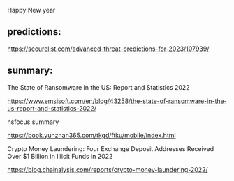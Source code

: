 Happy New year

## predictions:

https://securelist.com/advanced-threat-predictions-for-2023/107939/

## summary:

The State of Ransomware in the US: Report and Statistics 2022

https://www.emsisoft.com/en/blog/43258/the-state-of-ransomware-in-the-us-report-and-statistics-2022/

nsfocus summary

https://book.yunzhan365.com/tkgd/ftku/mobile/index.html

Crypto Money Laundering: Four Exchange Deposit Addresses Received Over $1 Billion in Illicit Funds in 2022

https://blog.chainalysis.com/reports/crypto-money-laundering-2022/
